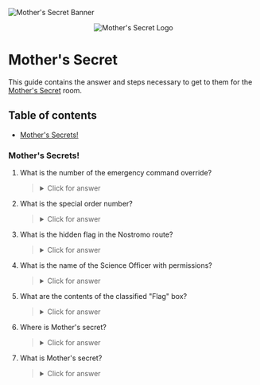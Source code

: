 ![Mother's Secret Banner](https://assets.tryhackme.com/room-banners/pipelines.png)

<p align="center">
   <img src="https://github.com/Kevinovitz/TryHackMe_Writeups/raw/main/codeanalysis/Mother's_Secret_Cover.png" alt="Mother's Secret Logo">
</p>

# Mother's Secret

This guide contains the answer and steps necessary to get to them for the [Mother's Secret](https://tryhackme.com/r/room/codeanalysis) room.

## Table of contents

- [Mother's Secrets!](#mother's-secrets!)

### Mother's Secrets!

1. What is the number of the emergency command override?



   ><details><summary>Click for answer</summary></details>

2. What is the special order number?



   ><details><summary>Click for answer</summary></details>

3. What is the hidden flag in the Nostromo route?



   ><details><summary>Click for answer</summary></details>

4. What is the name of the Science Officer with permissions?



   ><details><summary>Click for answer</summary></details>

5. What are the contents of the classified "Flag" box?



   ><details><summary>Click for answer</summary></details>

6. Where is Mother's secret?



   ><details><summary>Click for answer</summary></details>

7. What is Mother's secret?



   ><details><summary>Click for answer</summary></details>

